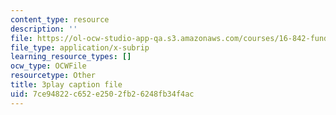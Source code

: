 ```yaml
---
content_type: resource
description: ''
file: https://ol-ocw-studio-app-qa.s3.amazonaws.com/courses/16-842-fundamentals-of-systems-engineering-fall-2015/7ce94822c652e2502fb26248fb34f4ac_-63JXElqPaY.srt
file_type: application/x-subrip
learning_resource_types: []
ocw_type: OCWFile
resourcetype: Other
title: 3play caption file
uid: 7ce94822-c652-e250-2fb2-6248fb34f4ac
---
```

